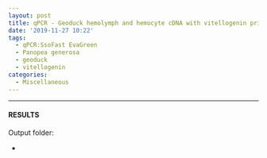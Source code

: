 ```yaml
---
layout: post
title: qPCR - Geoduck hemolymph and hemocyte cDNA with vitellogenin primers
date: '2019-11-27 10:22'
tags: 
  - qPCR:SsoFast EvaGreen
  - Panopea generosa
  - geoduck
  - vitellogenin
categories: 
  - Miscellaneous
---
```




---

#### RESULTS

Output folder:

- []()


